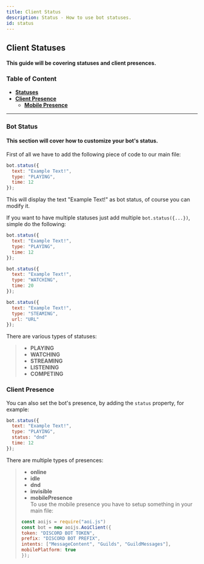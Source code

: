 ```yaml
---
title: Client Status 
description: Status - How to use bot statuses.
id: status
---
```


## Client Statuses

#### This guide will be covering statuses and client presences.

### Table of Content
  - **[Statuses][1]**
  - **[Client Presence][2]** 
    -  **[Mobile Presence](#client-presence)**

---

### Bot Status

#### This section will cover how to customize your bot's status.

First of all we have to add the following piece of code to our main file:
```js
bot.status({
  text: "Example Text!",
  type: "PLAYING",
  time: 12
});
```
This will display the text "Example Text!" as bot status, of course you can modify it.

If you want to have multiple statuses just add multiple `bot.status({...})`, simple do the following:
```js
bot.status({
  text: "Example Text!",
  type: "PLAYING",
  time: 12
});

bot.status({
  text: "Example Text!",
  type: "WATCHING",
  time: 20
});

bot.status({
  text: "Example Text!",
  type: "STEAMING",
  url: "URL"
});
```

There are various types of statuses:

> * **PLAYING**
> * **WATCHING**
> * **STREAMING** 
> * **LISTENING**
> * **COMPETING**

### Client Presence 

You can also set the bot's presence, by adding the `status` property, for example:
```js
bot.status({
  text: "Example Text!",
  type: "PLAYING",
  status: "dnd"
  time: 12
});
```

There are multiple types of presences:

> * **online**
> * **idle**
> * **dnd** 
> * **invisible**
> * **mobilePresence**  
  > To use the mobile presence you have to setup something in your main file:
>  ```js
>  const aoijs = require("aoi.js")
>  const bot = new aoijs.AoiClient({
>  token: "DISCORD BOT TOKEN",
>  prefix: "DISCORD BOT PREFIX",
>  intents: ["MessageContent", "Guilds", "GuildMessages"],
>  mobilePlatform: true
> });
> ```

<!--- links -->
[1]: #bot-status
[2]: #client-presence
